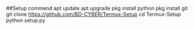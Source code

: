 ##Setup commend
apt update
apt upgrade
pkg install python
pkg install git
git clone https://github.com/BD-CYBER/Termux-Setup
cd Termux-Setup
python setup.py
